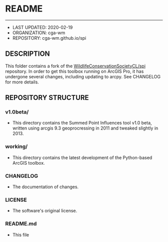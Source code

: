 # README
--------
* LAST UPDATED: 2020-02-19
* ORGANIZATION: cga-wm
* REPOSITORY: cga-wm.github.io/spi

## DESCRIPTION
This folder contains a fork of the [WildlifeConservationSocietyCL/spi](https://github.com/WildlifeConservationSocietyCI/spi) repository.
In order to get this toolbox running on ArcGIS Pro, it has undergone several changes, including updating to arcpy.
See CHANGELOG for more details.

## REPOSITORY STRUCTURE

### v1.0beta/
* This directory contains the Summed Point Influences tool v1.0 beta, written using arcgis 9.3 geoprocressing in 2011 and tweaked slightly in 2013.

### working/
* This directory contains the latest development of the Python-based ArcGIS toolbox.

### CHANGELOG
* The documentation of changes.

### LICENSE
* The software's original license.

### README.md
* This file
